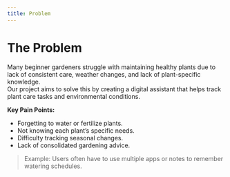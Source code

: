 ```yaml
---
title: Problem
---
```


# The Problem

Many beginner gardeners struggle with maintaining healthy plants due to lack of consistent care, weather changes, and lack of plant-specific knowledge.  
Our project aims to solve this by creating a digital assistant that helps track plant care tasks and environmental conditions.

**Key Pain Points:**
- Forgetting to water or fertilize plants.
- Not knowing each plant’s specific needs.
- Difficulty tracking seasonal changes.
- Lack of consolidated gardening advice.

> Example: Users often have to use multiple apps or notes to remember watering schedules.
